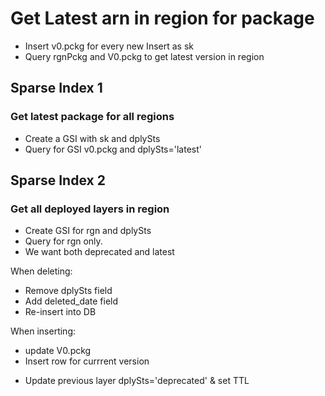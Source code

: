 # Get Latest arn in region for package
* Insert v0.pckg for every new Insert as sk
* Query rgnPckg and V0.pckg to get latest version in region

## Sparse Index 1

### Get latest package for all regions
* Create a GSI with sk and dplySts
* Query for GSI v0.pckg and dplySts='latest'

## Sparse Index 2

### Get all deployed layers in region

* Create GSI for rgn and dplySts
* Query for rgn only.
* We want both deprecated and latest


When deleting:
+ Remove dplySts field
+ Add deleted_date field
+ Re-insert into DB

When inserting:
+ update V0.pckg
+ Insert row for currrent version
* Update previous layer dplySts='deprecated' & set TTL